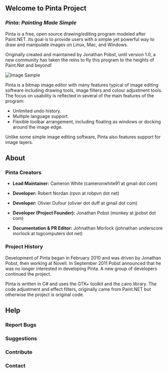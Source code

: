 ## __Welcome to Pinta Project__ ##
### *Pinta: Painting Made Simple* ###

Pinta is a free, open source drawing/editing program modeled after Paint.NET. Its goal is to provide users with a simple yet powerful way to draw and manipulate images on Linux, Mac, and Windows.

Originally created and maintained by Jonathan Pobst, until version 1.0, a new community has taken the reins to fly this program to the heights of Paint.Net and beyond!

![Image Sample](https://raw.githubusercontent.com/jeneira94/pintapals/master/img/basic.png)

Pinta is a bitmap image editor with many features typical of image editing software including drawing tools, image filters and colour adjustment tools. The focus on usability is reflected in several of the main features of the program:

- Unlimited undo history.
- Multiple language support.
- Flexible toolbar arrangement, including floating as windows or docking around the image edge.

Unlike some simple image editing software, Pinta also features support for image layers.

## __About__ ##

### __Pinta Creators__ ###

- __Lead Maintainer:__ Cameron White (cameronwhite91 at gmail dot com)

- __Developer:__ Robert Nordan (rpvn at robpvn dot net)

- __Developer:__ Olivier Dufour (olivier dot duff at gmail dot com)

- __Developer (Project Founder):__ Jonathan Pobst (monkey at jpobst dot com)

- __Documentation & PR Editor:__ Johnathan Morlock (johnathan underscore morlock at tsgcomputers dot net)

### __Project History__ ###

Development of Pinta began in February 2010 and was driven by Jonathan Pobst, then working at Novell. In September 2011 Pobst announced that he was no longer interested in developing Pinta. A new group of developers continued the project.

Pinta is written in C# and uses the GTK+ toolkit and the cairo library. The code adjustment and effect filters, originally came from Paint.NET but otherwise the project is original code.

## __Help__ ##

### __Report Bugs__ ###

### __Suggestions__ ###

### __Contribute__ ###

### __Contact__ ###